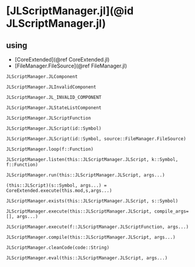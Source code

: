 # [JLScriptManager.jl](@id JLScriptManager.jl)

## using 
* [CoreExtended](@ref CoreExtended.jl)
* [FileManager.FileSource](@ref FileManager.jl)

```@docs
JLScriptManager.JLComponent
```

```@docs
JLScriptManager.JLInvalidComponent
```

```@docs
JLScriptManager.JL_INVALID_COMPONENT
```

```@docs
JLScriptManager.JLStateListComponent
```

```@docs
JLScriptManager.JLScriptFunction
```

```@docs
JLScriptManager.JLScript(id::Symbol)
```

```@docs
JLScriptManager.JLScript(id::Symbol, source::FileManager.FileSource)
```

```@docs
JLScriptManager.loop(f::Function)
```

```@docs
JLScriptManager.listen(this::JLScriptManager.JLScript, k::Symbol, f::Function)
```

```@docs
JLScriptManager.run(this::JLScriptManager.JLScript, args...)
```

```
(this::JLScript)(s::Symbol, args...) = CoreExtended.execute(this.mod,s,args...)
```

```@docs
JLScriptManager.exists(this::JLScriptManager.JLScript, s::Symbol)
```

```@docs
JLScriptManager.execute(this::JLScriptManager.JLScript, compile_args=[], args...)
```

```@docs
JLScriptManager.execute(f::JLScriptManager.JLScriptFunction, args...)
```

```@docs
JLScriptManager.compile(this::JLScriptManager.JLScript, args...)
```

```@docs
JLScriptManager.cleanCode(code::String)
```

```@docs
JLScriptManager.eval(this::JLScriptManager.JLScript, args...)
```
